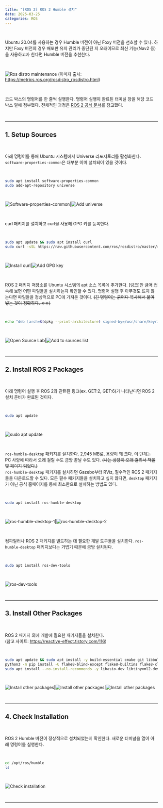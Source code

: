 ```yaml
---
title: "[ROS 2] ROS 2 Humble 설치"
date: 2025-03-25
categories: ROS
---
```


&nbsp;

Ubuntu 20.04를 사용하는 경우 Humble 버전이 아닌 Foxy 버전을 선호할 수 있다. 하지만 Foxy 버전의 경우 배포판 유지 관리가 중단된 지 오래이므로 최신 기능(Nav2 등)을 사용하고자 한다면 Humble 버전을 추천한다.

<br>

![Ros distro maintenance](/assets/img/2025-03-25/ros-distro-maintenance.png)
(이미지 출처: https://metrics.ros.org/rosdistro_rosdistro.html)

<br>

코드 박스의 명령어를 한 줄씩 실행한다. 명령어 실행이 완료된 터미널 창을 해당 코드 박스 밑에 첨부했다. 전체적인 과정은 [ROS 2 공식 문서](https://docs.ros.org/en/humble/Installation/Ubuntu-Install-Debs.html)를 참고했다.

<br>

---

## 1. Setup Sources

<br>

아래 명령어를 통해 Ubuntu 시스템에서 Universe 리포지토리를 활성화한다. `software-properties-common`은 대부분 이미 설치되어 있을 것이다.

<br>

```bash
sudo apt install software-properties-common
sudo add-apt-repository universe
```

<br>

![Software-properties-common](/assets/img/2025-03-25/software-properties-common.png)|![Add universe](/assets/img/2025-03-25/add-universe.png)

<br>

curl 패키지를 설치하고 curl을 사용해 GPG 키를 등록한다.

<br>

```bash
sudo apt update && sudo apt install curl
sudo curl -sSL https://raw.githubusercontent.com/ros/rosdistro/master/ros.key -o /usr/share/keyrings/ros-archive-keyring.gpg
```

<br>

![Install curl](/assets/img/2025-03-25/install-curl.png)|![Add GPG key](/assets/img/2025-03-25/add-gpg-key.png)

<br>

ROS 2 패키지 저장소를 Ubuntu 시스템의 apt 소스 목록에 추가한다. [링크]만 긁어 접속해 보면 어떤 파일들을 설치하는지 확인할 수 있다. 명령어 실행 후 아무것도 뜨지 않는다면 파일들을 정상적으로 PC에 가져온 것이다. ~~(긴 명령어는 긁어다 복사해서 붙여 넣는 것이 정확하다. ㅎㅎ)~~

<br>

```bash
echo "deb [arch=$(dpkg --print-architecture) signed-by=/usr/share/keyrings/ros-archive-keyring.gpg] http://packages.ros.org/ros2/ubuntu $(. /etc/os-release && echo $UBUNTU_CODENAME) main" | sudo tee /etc/apt/sources.list.d/ros2.list > /dev/null
```
<br>

![Open Source Lab](/assets/img/2025-03-25/open-source-lab.png)|![Add to sources list](/assets/img/2025-03-25/echo-deb.png)

<br>

---

## 2. Install ROS 2 Packages

<br>

아래 명령어 실행 후 ROS 2와 관련된 링크(ex. GET:2, GET:6)가 나타난다면 ROS 2 설치 준비가 완료된 것이다.

<br>

```bash
sudo apt update
```

<br>

![sudo apt update](/assets/img/2025-03-25/sudo-apt-update.png)

<br>

`ros-humble-desktop` 패키지를 설치한다. 2,945 MB로, 용량이 꽤 크다. 이 단계는 PC 사양에 따라서 오래 걸릴 수도 금방 끝날 수도 있다. ~~(나는 상당히 오래 걸려서 책을 몇 페이지 읽었다.)~~  
`ros-humble-desktop` 패키지를 설치하면 Gazebo부터 RViz, 필수적인 ROS 2 패키지들을 다운로드할 수 있다. 모든 필수 패키지들을 설치하고 싶지 않다면, `desktop` 패키지가 아닌 공식 홈페이지를 통해 최소한으로 설치하는 방법도 있다.

<br>

```bash
sudo apt install ros-humble-desktop
```

<br>

![ros-humble-desktop-1](/assets/img/2025-03-25/ros-humble-desktop-1.png)|![ros-humble-desktop-2](/assets/img/2025-03-25/ros-humble-desktop-2.png)

<br>

컴파일러나 ROS 2 패키지를 빌드하는 데 필요한 개발 도구들을 설치한다. `ros-humble-desktop` 패키지보다는 가볍기 때문에 금방 설치된다.

<br>

```bash
sudo apt install ros-dev-tools
```

<br>

![ros-dev-tools](/assets/img/2025-03-25/ros-dev-tools.png)

<br>

---

## 3. Install Other Packages

<br>

ROS 2 패키지 외에 개발에 필요한 패키지들을 설치한다.  
(참고 사이트: https://reactive-effect.tistory.com/116)

<br>

```bash
sudo apt update && sudo apt install -y build-essential cmake git libbullet-dev python3-colcon-common-extensions python3-flake8 python3-pip python3-pytest-cov python3-rosdep python3-setuptools python3-vcstool wget python3-argcomplete
python3 -m pip install -U flake8-blind-except flake8-builtins flake8-class-newline flake8-comprehensions flake8-deprecated flake8-docstrings flake8-import-order flake8-quotes pytest-repeat pytest-rerunfailures pytest
sudo apt install --no-install-recommends -y libasio-dev libtinyxml2-dev libcunit1-dev
```

<br>

![Install other packages](/assets/img/2025-03-25/install-other-packages-1.png)|![Install other packages](/assets/img/2025-03-25/install-other-packages-2.png)|![Install other packages](/assets/img/2025-03-25/install-other-packages-3.png)

<br>

---

## 4. Check Installation

<br>

ROS 2 Humble 버전이 정상적으로 설치되었는지 확인한다. 새로운 터미널을 열어 아래 명령어를 실행한다.

<br>

```bash
cd /opt/ros/humble
ls
```

<br>

![Check installation](/assets/img/2025-03-25/check-installation.png)


&nbsp;

---
